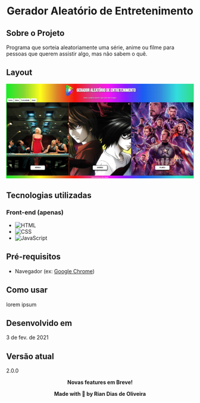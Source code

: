 <h1 align="center">Gerador Aleatório de Entretenimento</h1>

## Sobre o Projeto

Programa que sorteia aleatoriamente uma série, anime ou filme para pessoas que querem assistir algo, mas não sabem o quê.

## Layout

![Imagem demonstrativa do projeto](demo/layout.png)

## Tecnologias utilizadas

### Front-end (apenas)

* ![HTML](https://camo.githubusercontent.com/c8d13e1c596a6726b1da8475a9299fac133f95ef009083b48be01f975a44987e/68747470733a2f2f696d672e736869656c64732e696f2f62616467652f2d48544d4c2d3035313232413f7374796c653d666c6174266c6f676f3d48544d4c35)<br>
* ![CSS](https://img.shields.io/badge/-CSS-05122A?style=flat&logo=CSS3&logoColor=1572B6)<br>
* ![JavaScript](https://img.shields.io/badge/-JavaScript-05122A?style=flat&logo=javascript)

## Pré-requisitos

* Navegador (ex: [Google Chrome](https://www.google.com/intl/pt-BR/chrome/))

## Como usar

lorem ipsum

## Desenvolvido em

3 de fev. de 2021

## Versão atual

2.0.0

<p align="center"><strong>Novas features em Breve!<strong></p>

<p align="center">Made with 💙 by Rian Dias de Oliveira</p>
